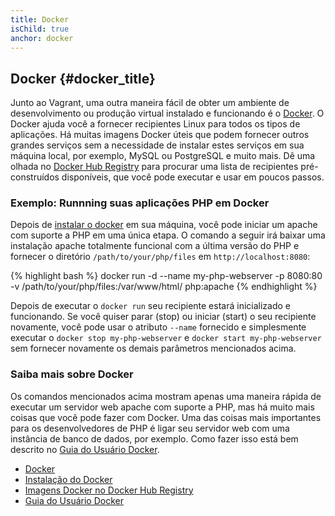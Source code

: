 ```yaml
---
title: Docker
isChild: true
anchor: docker
---
```


## Docker {#docker_title}

Junto ao Vagrant, uma outra maneira fácil de obter um ambiente de desenvolvimento ou produção virtual instalado e 
funcionando é o [Docker][docker].
O Docker ajuda você a fornecer recipientes Linux para todos os tipos de aplicações.
Há muitas imagens Docker úteis que podem fornecer outros grandes serviços sem a necessidade de instalar estes serviços 
em sua máquina local, por exemplo, MySQL ou PostgreSQL e muito mais.
Dê uma olhada no [Docker Hub Registry][docker-hub] para procurar uma lista de recipientes pré-construídos disponíveis, 
que você pode executar e usar em poucos passos.

### Exemplo: Runnning suas aplicações PHP em Docker

Depois de [instalar o docker][docker-install] em sua máquina, você pode iniciar um apache com suporte a PHP em uma 
única etapa.
O comando a seguir irá baixar uma instalação apache totalmente funcional com a última versão do PHP e fornecer o 
diretório `/path/to/your/php/files` em `http://localhost:8080`:

{% highlight bash %}
docker run -d --name my-php-webserver -p 8080:80 -v /path/to/your/php/files:/var/www/html/ php:apache 
{% endhighlight %}

Depois de executar o `docker run` seu recipiente estará inicializado e funcionando.
Se você quiser parar (stop) ou iniciar (start) o seu recipiente novamente, você pode usar o atributo `--name` 
fornecido e simplesmente executar o `docker stop my-php-webserver` e `docker start my-php-webserver` sem fornecer 
novamente os demais parâmetros mencionados acima.

### Saiba mais sobre Docker

Os comandos mencionados acima mostram apenas uma maneira rápida de executar um servidor web apache com suporte a PHP, 
mas há muito mais coisas que você pode fazer com Docker.
Uma das coisas mais importantes para os desenvolvedores de PHP é ligar seu servidor web com uma instância de banco de 
dados, por exemplo.
Como fazer isso está bem descrito no [Guia do Usuário Docker][docker-doc].

* [Docker][docker]
* [Instalação do Docker][docker-install]
* [Imagens Docker no Docker Hub Registry][docker-hub]
* [Guia do Usuário Docker][docker-doc]

[docker]: http://docker.com/
[docker-hub]: https://registry.hub.docker.com/
[docker-install]: https://docs.docker.com/installation/
[docker-doc]: https://docs.docker.com/userguide/